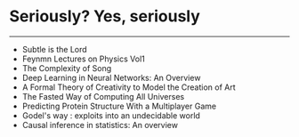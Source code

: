 # Seriously? Yes, seriously

--------------------------------------------

* Subtle is the Lord
* Feynmn Lectures on Physics Vol1
* The Complexity of Song
* Deep Learning in Neural Networks: An Overview
* A Formal Theory of Creativity to Model the Creation of Art
* The Fasted Way of Computing All Universes
* Predicting Protein Structure With a Multiplayer Game
* Godel's way : exploits into an undecidable world
* Causal inference in statistics: An overview
